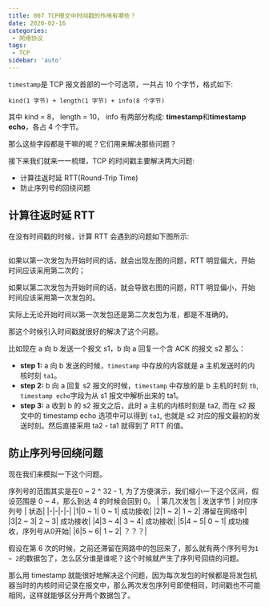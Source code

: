 ```yaml
---
title: 007 TCP报文中时间戳的作用有哪些？
date: 2020-02-16
categories: 
 - 网络协议
tags:
 - TCP
sidebar: 'auto'
---
```

`timestamp`是 TCP 报文首部的一个可选项，一共占 10 个字节，格式如下:

```
kind(1 字节) + length(1 字节) + info(8 个字节)
```
其中 kind = 8， length = 10， info 有两部分构成: **timestamp**和**timestamp echo**，各占 4 个字节。

那么这些字段都是干嘛的呢？它们用来解决那些问题？

接下来我们就来一一梳理，TCP 的时间戳主要解决两大问题:
- 计算往返时延 RTT(Round-Trip Time)
- 防止序列号的回绕问题

## 计算往返时延 RTT
在没有时间戳的时候，计算 RTT 会遇到的问题如下图所示:

<img :src="$withBase('/tcp/008.jpg')"></img>

如果以第一次发包为开始时间的话，就会出现左图的问题，RTT 明显偏大，开始时间应该采用第二次的；

如果以第二次发包为开始时间的话，就会导致右图的问题，RTT 明显偏小，开始时间应该采用第一次发包的。

实际上无论开始时间以第一次发包还是第二次发包为准，都是不准确的。

那这个时候引入时间戳就很好的解决了这个问题。

比如现在 a 向 b 发送一个报文 s1，b 向 a 回复一个含 ACK 的报文 s2 那么：

- **step 1:** a 向 b 发送的时候，`timestamp` 中存放的内容就是 a 主机发送时的内核时刻 `ta1`。
- **step 2:** b 向 a 回复 s2 报文的时候，`timestamp` 中存放的是 b 主机的时刻 `tb`, `timestamp echo`字段为从 s1 报文中解析出来的 ta1。
- **step 3:** a 收到 b 的 s2 报文之后，此时 a 主机的内核时刻是 ta2, 而在 s2 报文中的 timestamp echo 选项中可以得到 `ta1`, 也就是 s2 对应的报文最初的发送时刻。然后直接采用 ta2 - ta1 就得到了 RTT 的值。  

## 防止序列号回绕问题
现在我们来模拟一下这个问题。

序列号的范围其实是在0 ~ 2 ^ 32 - 1, 为了方便演示，我们缩小一下这个区间，假设范围是 0 ~ 4，那么到达 4 的时候会回到 0。 
| 第几次发包 | 发送字节 | 对应序列号 | 状态|
|-|-|-|-|
|1|0 ~ 1| 0 ~ 1| 成功接收|
|2|1 ~ 2| 1 ~ 2| 滞留在网络中|
|3|2 ~ 3| 2 ~ 3| 成功接收|
|4|3 ~ 4| 3 ~ 4| 成功接收|
|5|4 ~ 5| 0 ~ 1| 成功接收，序列号从0开始|
|6|5 ~ 6| 1 ~ 2| ？？？|

假设在第 6 次的时候，之前还滞留在网路中的包回来了，那么就有两个序列号为`1 ~ 2`的数据包了，怎么区分谁是谁呢？这个时候就产生了序列号回绕的问题。

那么用 timestamp 就能很好地解决这个问题，因为每次发包的时候都是将发包机器当时的内核时间记录在报文中，那么两次发包序列号即使相同，时间戳也不可能相同，这样就能够区分开两个数据包了。
